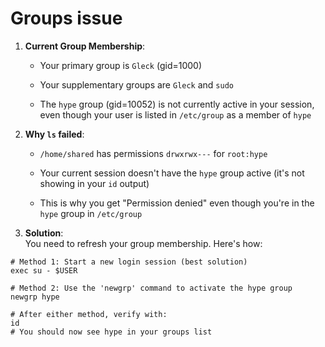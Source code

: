 # Groups issue
1. **Current Group Membership**:
    
    - Your primary group is `Gleck` (gid=1000)
        
    - Your supplementary groups are `Gleck` and `sudo`
        
    - The `hype` group (gid=10052) is not currently active in your session, even though your user is listed in `/etc/group` as a member of `hype`
        
2. **Why `ls` failed**:
    
    - `/home/shared` has permissions `drwxrwx---` for `root:hype`
        
    - Your current session doesn't have the `hype` group active (it's not showing in your `id` output)
        
    - This is why you get "Permission denied" even though you're in the `hype` group in `/etc/group`
        
3. **Solution**:  
    You need to refresh your group membership. Here's how:
```
# Method 1: Start a new login session (best solution)
exec su - $USER

# Method 2: Use the 'newgrp' command to activate the hype group
newgrp hype

# After either method, verify with:
id
# You should now see hype in your groups list
```